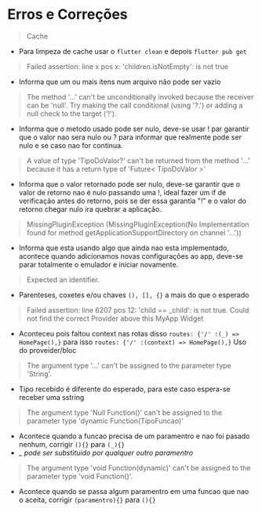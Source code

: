 # Erros e Correções
> Cache
- Para limpeza de cache usar o ```flutter clean``` e depois ```flutter pub get```
> Failed assertion: line x pos x: 'children.isNotEmpty': is not true
- Informa que um ou mais itens num arquivo não pode ser vazio
> The method '...' can't be unconditionally invoked because the receiver can be 'null'. Try making the call conditional (using '?.') or adding a null check to the target ('!').
- Informa que o metodo usado pode ser nulo, deve-se usar ! par garantir que o valor nao sera nulo ou ? para informar que realmente pode ser nulo e se caso nao for continua.
> A value of type 'TipoDoValor?' can't be returned from the method '...' because it has a return type of 'Future< TipoDoValor >'
- Informa que o valor retornado pode ser nulo, deve-se garantir que o valor de retorno nao é nulo passando uma !, ideal fazer um if de verificação antes do retorno, pois se der essa garantia "!" e o valor do retorno chegar nulo ira quebrar a aplicação.
> MissingPluginException (MissingPluginException(No Implementation found for method getApplicationSupportDirectory on channel '...'))
- Informa que esta usando algo que ainda nao esta implementado, acontece quando adicionamos novas configurações ao app, deve-se parar totalmente o emulador e iniciar novamente.
> Expected an identifier. 
- Parenteses, coxetes e/ou chaves ```(), [], {}``` a mais do que o esperado
> Failed assertion: line 6207 pos 12: 'child == _child': is not true.
> Could not find the correct Provider<ContactsRepository> above this MyApp Widget
- Aconteceu pois faltou context nas rotas disso ```routes: {'/' :(_) => HomePage(),}``` para isso ```routes: {'/' :(context) => HomePage(),}``` Uso do proveider/bloc
> The argument type '...' can't be assigned to the parameter type 'String'.
- Tipo recebido é diferente do esperado, para este caso espera-se receber uma sstring
>The argument type 'Null Function()' can't be assigned to the parameter type 'dynamic Function(TipoFuncao)'
- Acontece quando a funcao precisa de um paramentro e nao foi pasado nenhum, corrigir ```(){}``` para ```(_){}``` 
- *_ pode ser substituido por qualquer outro paramentro*
>The argument type 'void Function(dynamic)' can't be assigned to the parameter type 'void Function()'.
- Acontece quando se passa algum paramentro em uma funcao que nao o aceita, corrigir ```(paramentro){}``` para ```(){}```